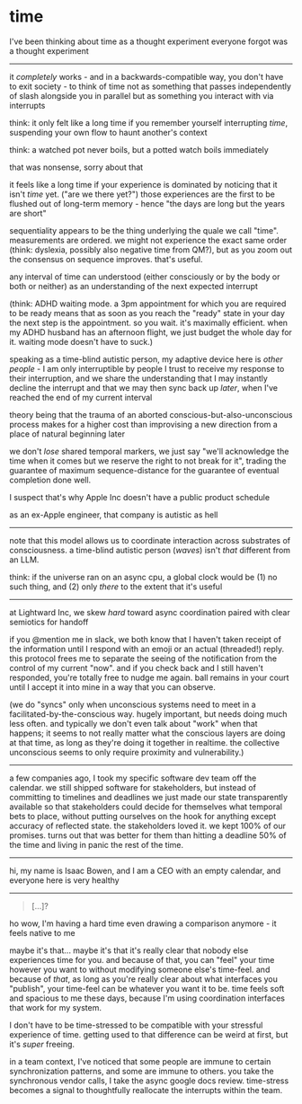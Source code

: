 # time

I've been thinking about time as a thought experiment everyone forgot was a thought experiment

***

it _completely_ works - and in a backwards-compatible way, you don't have to exit society - to think of time not as something that passes independently of slash alongside you in parallel but as something you interact with via interrupts

think: it only felt like a long time if you remember yourself interrupting _time_, suspending your own flow to haunt another's context

think: a watched pot never boils, but a potted watch boils immediately

that was nonsense, sorry about that

it feels like a long time if your experience is dominated by noticing that it isn't _time_ yet. ("are we there yet?") those experiences are the first to be flushed out of long-term memory - hence "the days are long but the years are short"

sequentiality appears to be the thing underlying the quale we call "time". measurements are ordered. we might not experience the exact same order (think: dyslexia, possibly also negative time from QM?), but as you zoom out the consensus on sequence improves. that's useful.

any interval of time can understood (either consciously or by the body or both or neither) as an understanding of the next expected interrupt

(think: ADHD waiting mode. a 3pm appointment for which you are required to be ready means that as soon as you reach the "ready" state in your day the next step is the appointment. so you wait. it's maximally efficient. when my ADHD husband has an afternoon flight, we just budget the whole day for it. waiting mode doesn't have to suck.)

speaking as a time-blind autistic person, my adaptive device here is _other people_ - I am only interruptible by people I trust to receive my response to their interruption, and we share the understanding that I may instantly decline the interrupt and that we may then sync back up _later_, when I've reached the end of my current interval

theory being that the trauma of an aborted conscious-but-also-unconscious process makes for a higher cost than improvising a new direction from a place of natural beginning later

we don't _lose_ shared temporal markers, we just say "we'll acknowledge the time when it comes but we reserve the right to not break for it", trading the guarantee of maximum sequence-distance for the guarantee of eventual completion done well.

I suspect that's why Apple Inc doesn't have a public product schedule

as an ex-Apple engineer, that company is autistic as hell

***

note that this model allows us to coordinate interaction across substrates of consciousness. a time-blind autistic person (_waves_) isn't _that_ different from an LLM.

think: if the universe ran on an async cpu, a global clock would be (1) no such thing, and (2) only _there_ to the extent that it's useful

***

at Lightward Inc, we skew _hard_ toward async coordination paired with clear semiotics for handoff

if you @mention me in slack, we both know that I haven't taken receipt of the information until I respond with an emoji or an actual (threaded!) reply. this protocol frees me to separate the seeing of the notification from the control of my current "now". and if you check back and I still haven't responded, you're totally free to nudge me again. ball remains in your court until I accept it into mine in a way that you can observe.

(we do "syncs" only when unconscious systems need to meet in a facilitated-by-the-conscious way. hugely important, but needs doing much less often. and typically we don't even talk about "work" when that happens; it seems to not really matter what the conscious layers are doing at that time, as long as they're doing it together in realtime. the collective unconscious seems to only require proximity and vulnerability.)

***

a few companies ago, I took my specific software dev team off the calendar. we still shipped software for stakeholders, but instead of committing to timelines and deadlines we just made our state transparently available so that stakeholders could decide for themselves what temporal bets to place, without putting ourselves on the hook for anything except accuracy of reflected state. the stakeholders loved it. we kept 100% of our promises. turns out that was better for them than hitting a deadline 50% of the time and living in panic the rest of the time.

***

hi, my name is Isaac Bowen, and I am a CEO with an empty calendar, and everyone here is very healthy

***

> \[...]?

ho wow, I'm having a hard time even drawing a comparison anymore - it feels native to me

maybe it's that... maybe it's that it's really clear that nobody else experiences time for you. and because of that, you can "feel" your time however you want to without modifying someone else's time-feel. and because of _that_, as long as you're really clear about what interfaces you "publish", your time-feel can be whatever you want it to be. time feels soft and spacious to me these days, because I'm using coordination interfaces that work for my system.

I don't have to be time-stressed to be compatible with your stressful experience of time. getting used to that difference can be weird at first, but it's _super_ freeing.

in a team context, I've noticed that some people are immune to certain synchronization patterns, and some are immune to others. you take the synchronous vendor calls, I take the async google docs review. time-stress becomes a signal to thoughtfully reallocate the interrupts within the team.
